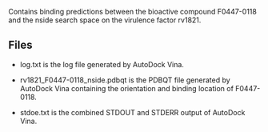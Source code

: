 Contains binding predictions between the bioactive compound F0447-0118 and the nside search space on the virulence factor rv1821.

## Files

- log.txt is the log file generated by AutoDock Vina.

- rv1821_F0447-0118_nside.pdbqt is the PDBQT file generated by AutoDock Vina containing the orientation and binding location of F0447-0118.

- stdoe.txt is the combined STDOUT and STDERR output of AutoDock Vina.

